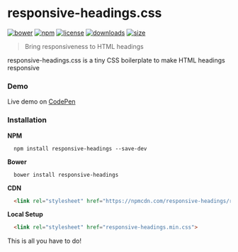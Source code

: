 # responsive-headings.css
[![bower](https://img.shields.io/bower/v/responsive-headings.svg?maxAge=3600)](http://bower.herokuapp.com/packages/responsive-headings)
[![npm](https://img.shields.io/npm/v/responsive-headings.svg?maxAge=3600)](https://npmjs.com/package/responsive-headings)
[![license](https://img.shields.io/npm/l/responsive-headings.svg?maxAge=3600)](https://opensource.org/licenses/MIT)
[![downloads](https://img.shields.io/npm/dt/responsive-headings.svg?maxAge=3600)](https://github.com/adrielcafe/responsive-headings.css/releases)
[![size](https://img.shields.io/badge/size-~600b-brightgreen.svg)](https://github.com/adrielcafe/responsive-headings.css/blob/master/responsive-headings.min.css)

> Bring responsiveness to HTML headings

responsive-headings.css is a tiny CSS boilerplate to make HTML headings responsive

### Demo
Live demo on [CodePen](http://codepen.io/adrielcafe/full/GqJxdr/)

### Installation

**NPM**
```
  npm install responsive-headings --save-dev
```

**Bower**
```
  bower install responsive-headings
```

**CDN**
```html
  <link rel="stylesheet" href="https://npmcdn.com/responsive-headings/responsive-headings.min.css">
```

**Local Setup**
```html
  <link rel="stylesheet" href="responsive-headings.min.css">
```

This is all you have to do!
